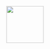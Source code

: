 <div id="header" align="center">
  <img src="https://media.giphy.com/media/v1.Y2lkPTc5MGI3NjExZTFqYWNsMXVqa21iN2VnNXpja2V2MjM3ZjZkeHZkM2FiczduZTNseCZlcD12MV9pbnRlcm5hbF9naWZfYnlfaWQmY3Q9Zw/JJpkJ7f27a8OCIPiuc/giphy.gif" width="100"/>
</div>
